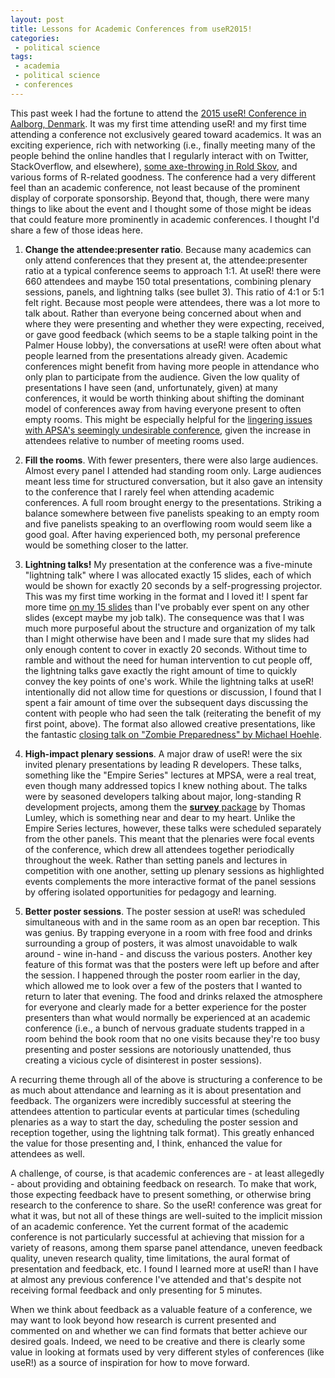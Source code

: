 ```yaml
---
layout: post
title: Lessons for Academic Conferences from useR2015!
categories:
 - political science
tags:
 - academia
 - political science
 - conferences
---
```


This past week I had the fortune to attend the [2015 useR! Conference in Aalborg, Denmark](http://user2015.math.aau.dk/). It was my first time attending useR! and my first time attending a conference not exclusively geared toward academics. It was an exciting experience, rich with networking (i.e., finally meeting many of the people behind the online handles that I regularly interact with on Twitter, StackOverflow, and elsewhere), [some axe-throwing in Rold Skov](http://www.visitaalborg.com/ln-int/aalborg/robbers-camp), and various forms of R-related goodness. The conference had a very different feel than an academic conference, not least because of the prominent display of corporate sponsorship. Beyond that, though, there were many things to like about the event and I thought some of those might be ideas that could feature more prominently in academic conferences. I thought I'd share a few of those ideas here.

 1. **Change the attendee:presenter ratio**. Because many academics can only attend conferences that they present at, the attendee:presenter ratio at a typical conference seems to approach 1:1. At useR! there were 660 attendees and maybe 150 total presentations, combining plenary sessions, panels, and lightning talks (see bullet 3). This ratio of 4:1 or 5:1 felt right. Because most people were attendees, there was a lot more to talk about. Rather than everyone being concerned about when and where they were presenting and whether they were expecting, received, or gave good feedback (which seems to be a staple talking point in the Palmer House lobby), the conversations at useR! were often about what people learned from the presentations already given. Academic conferences might benefit from having more people in attendance who only plan to participate from the audience. Given the low quality of presentations I have seen (and, unfortunately, given) at many conferences, it would be worth thinking about shifting the dominant model of conferences away from having everyone present to often empty rooms. This might be especially helpful for the [lingering issues with APSA's seemingly undesirable conference](https://www.facebook.com/groups/138814119499759/permalink/860728943974936/), given the increase in attendees relative to number of meeting rooms used.
 
 2. **Fill the rooms**. With fewer presenters, there were also large audiences. Almost every panel I attended had standing room only. Large audiences meant less time for structured conversation, but it also gave an intensity to the conference that I rarely feel when attending academic conferences. A full room brought energy to the presentations. Striking a balance somewhere between five panelists speaking to an empty room and five panelists speaking to an overflowing room would seem like a good goal. After having experienced both, my personal preference would be something closer to the latter. 
 
 3. **Lightning talks!** My presentation at the conference was a five-minute "lightning talk" where I was allocated exactly 15 slides, each of which would be shown for exactly 20 seconds by a self-progressing projector. This was my first time working in the format and I loved it! I spent far more time [on my 15 slides](http://user2015.math.aau.dk/presentations/lightningtalk-leeper.pdf) than I've probably ever spent on any other slides (except maybe my job talk). The consequence was that I was much more purposeful about the structure and organization of my talk than I might otherwise have been and I made sure that my slides had only enough content to cover in exactly 20 seconds. Without time to ramble and without the need for human intervention to cut people off, the lightning talks gave exactly the right amount of time to quickly convey the key points of one's work. While the lightning talks at useR! intentionally did not allow time for questions or discussion, I found that I spent a fair amount of time over the subsequent days discussing the content with people who had seen the talk (reiterating the benefit of my first point, above). The format also allowed creative presentations, like the fantastic [closing talk on "Zombie Preparedness" by Michael Hoehle](http://user2015.math.aau.dk/presentations/lightningtalk-hoehle.pdf).
 
 4. **High-impact plenary sessions**. A major draw of useR! were the six invited plenary presentations by leading R developers. These talks, something like the "Empire Series" lectures at MPSA, were a real treat, even though many addressed topics I knew nothing about. The talks were by seasoned developers talking about major, long-standing R development projects, among them the [**survey** package](http://cran.r-project.org/web/packages/survey/index.html) by Thomas Lumley, which is something near and dear to my heart. Unlike the Empire Series lectures, however, these talks were scheduled separately from the other panels. This meant that the plenaries were focal events of the conference, which drew all attendees together periodically throughout the week. Rather than setting panels and lectures in competition with one another, setting up plenary sessions as highlighted events complements the more interactive format of the panel sessions by offering isolated opportunities for pedagogy and learning.
 
 5. **Better poster sessions**. The poster session at useR! was scheduled simultaneous with and in the same room as an open bar reception. This was genius. By trapping everyone in a room with free food and drinks surrounding a group of posters, it was almost unavoidable to walk around - wine in-hand - and discuss the various posters. Another key feature of this format was that the posters were left up before and after the session. I happened through the poster room earlier in the day, which allowed me to look over a few of the posters that I wanted to return to later that evening. The food and drinks relaxed the atmosphere for everyone and clearly made for a better experience for the poster presenters than what would normally be experienced at an academic conference (i.e., a bunch of nervous graduate students trapped in a room behind the book room that no one visits because they're too busy presenting and poster sessions are notoriously unattended, thus creating a vicious cycle of disinterest in poster sessions).
 
A recurring theme through all of the above is structuring a conference to be as much about attendance and learning as it is about presentation and feedback. The organizers were incredibly successful at steering the attendees attention to particular events at particular times (scheduling plenaries as a way to start the day, scheduling the poster session and reception together, using the lightning talk format). This greatly enhanced the value for those presenting and, I think, enhanced the value for attendees as well.

A challenge, of course, is that academic conferences are - at least allegedly - about providing and obtaining feedback on research. To make that work, those expecting feedback have to present something, or otherwise bring research to the conference to share. So the useR! conference was great for what it was, but not all of these things are well-suited to the implicit mission of an academic conference. Yet the current format of the academic conference is not particularly successful at achieving that mission for a variety of reasons, among them sparse panel attendance, uneven feedback quality, uneven research quality, time limitations, the aural format of presentation and feedback, etc. I found I learned more at useR! than I have at almost any previous conference I've attended and that's despite not receiving formal feedback and only presenting for 5 minutes.

When we think about feedback as a valuable feature of a conference, we may want to look beyond how research is current presented and commented on and whether we can find formats that better achieve our desired goals. Indeed, we need to be creative and there is clearly some value in looking at formats used by very different styles of conferences (like useR!) as a source of inspiration for how to move forward.
